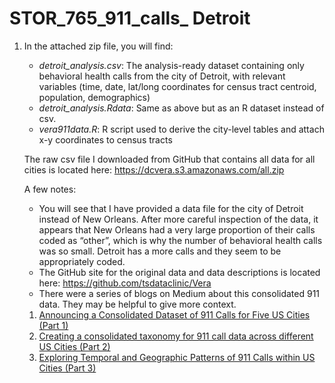 # STOR_765_911_calls_ Detroit





1. In the attached zip file, you will find:

   - *detroit_analysis.csv*: The analysis-ready dataset containing only behavioral health calls from the city of Detroit, with relevant variables (time, date, lat/long coordinates for census tract centroid, population, demographics)
   - *detroit_analysis.Rdata*: Same as above but as an R dataset instead of csv.
   - *vera911data.R*: R script used to derive the city-level tables and attach x-y coordinates to census tracts

    

   The raw csv file I downloaded from GitHub that contains all data for all cities is located here: https://dcvera.s3.amazonaws.com/all.zip

    

    

   A few notes:

   - You will see that I have provided a data file for the city of Detroit instead of New Orleans. After more careful inspection of the data, it appears that New Orleans had a very large proportion of their calls coded as “other”, which is why the number of behavioral health calls was so small. Detroit has a more calls and they seem to be appropriately coded.
   - The GitHub site for the original data and data descriptions is located here: https://github.com/tsdataclinic/Vera
   - There were a series of blogs on Medium about this consolidated 911 data. They may be helpful to give more context.

   1. [Announcing a Consolidated Dataset of 911 Calls for Five US Cities (Part 1)](https://medium.com/dataclinic/announcing-a-consolidated-dataset-of-911-calls-for-five-us-cities-part-1-4320a1a31a88)
   2. [Creating a consolidated taxonomy for 911 call data across different US Cities (Part 2)](https://medium.com/dataclinic/creating-a-consolidated-taxonomy-for-911-call-data-across-different-us-cities-part-2-9600cb09abfd)
   3. [Exploring Temporal and Geographic Patterns of 911 Calls within US Cities (Part 3)](https://medium.com/dataclinic/exploring-temporal-and-geographic-patterns-of-911-calls-within-us-cities-part-3-980c858ff646)